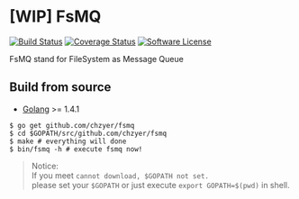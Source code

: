 # [WIP] FsMQ

[![Build Status](https://travis-ci.org/chzyer/fsmq.svg?branch=master)](https://travis-ci.org/chzyer/fsmq)
[![Coverage Status](https://coveralls.io/repos/chzyer/fsmq/badge.svg?branch=master&service=github)](https://coveralls.io/github/chzyer/fsmq?branch=master)
[![Software License](https://img.shields.io/badge/license-MIT-brightgreen.svg)](LICENSE.md)

FsMQ stand for FileSystem as Message Queue

## Build from source

* [Golang](https://golang.org/dl/) >= 1.4.1

```{shell}
$ go get github.com/chzyer/fsmq
$ cd $GOPATH/src/github.com/chzyer/fsmq
$ make # everything will done
$ bin/fsmq -h # execute fsmq now!
```

> Notice:  
> If you meet `cannot download, $GOPATH not set.`  
> please set your `$GOPATH` or just execute `export GOPATH=$(pwd)` in shell.

